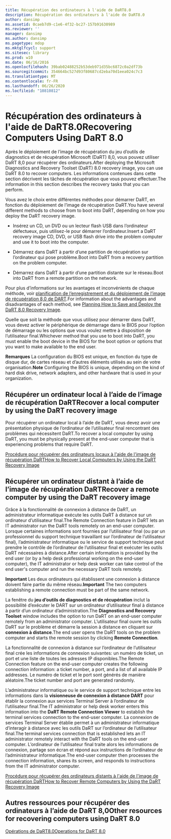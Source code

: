 ```yaml
---
title: Récupération des ordinateurs à l'aide de DaRT8.0
description: Récupération des ordinateurs à l'aide de DaRT8.0
author: dansimp
ms.assetid: 0caeb7d9-c1e6-4f32-bc27-157b91630989
ms.reviewer: ''
manager: dansimp
ms.author: dansimp
ms.pagetype: mdop
ms.mktglfcycl: support
ms.sitesec: library
ms.prod: w10
ms.date: 06/16/2016
ms.openlocfilehash: 39bab02488252b53deb971d35bc6872c0a2df73b
ms.sourcegitcommit: 354664bc527d93f80687cd2eba70d1eea024c7c3
ms.translationtype: MT
ms.contentlocale: fr-FR
ms.lasthandoff: 06/26/2020
ms.locfileid: "10810812"
---
```

# <span data-ttu-id="bcef3-103">Récupération des ordinateurs à l'aide de DaRT8.0</span><span class="sxs-lookup"><span data-stu-id="bcef3-103">Recovering Computers Using DaRT 8.0</span></span>


<span data-ttu-id="bcef3-104">Après le déploiement de l’image de récupération du jeu d’outils de diagnostics et de récupération Microsoft (DaRT) 8,0, vous pouvez utiliser DaRT 8,0 pour récupérer des ordinateurs.</span><span class="sxs-lookup"><span data-stu-id="bcef3-104">After deploying the Microsoft Diagnostics and Recovery Toolset (DaRT) 8.0 recovery image, you can use DaRT 8.0 to recover computers.</span></span> <span data-ttu-id="bcef3-105">Les informations contenues dans cette section décrivent les tâches de récupération que vous pouvez effectuer.</span><span class="sxs-lookup"><span data-stu-id="bcef3-105">The information in this section describes the recovery tasks that you can perform.</span></span>

<span data-ttu-id="bcef3-106">Vous avez le choix entre différentes méthodes pour démarrer DaRT, en fonction du déploiement de l’image de récupération DaRT.</span><span class="sxs-lookup"><span data-stu-id="bcef3-106">You have several different methods to choose from to boot into DaRT, depending on how you deploy the DaRT recovery image.</span></span>

-   <span data-ttu-id="bcef3-107">Insérez un CD, un DVD ou un lecteur flash USB dans l’ordinateur défectueux, puis utilisez-le pour démarrer l’ordinateur.</span><span class="sxs-lookup"><span data-stu-id="bcef3-107">Insert a DaRT recovery image CD, DVD, or USB flash drive into the problem computer and use it to boot into the computer.</span></span>

-   <span data-ttu-id="bcef3-108">Démarrez dans DaRT à partir d’une partition de récupération sur l’ordinateur qui pose problème.</span><span class="sxs-lookup"><span data-stu-id="bcef3-108">Boot into DaRT from a recovery partition on the problem computer.</span></span>

-   <span data-ttu-id="bcef3-109">Démarrez dans DaRT à partir d’une partition distante sur le réseau.</span><span class="sxs-lookup"><span data-stu-id="bcef3-109">Boot into DaRT from a remote partition on the network.</span></span>

<span data-ttu-id="bcef3-110">Pour plus d’informations sur les avantages et inconvénients de chaque méthode, voir [planification de l’enregistrement et du déploiement de l’image de récupération 8,0 de DART](planning-how-to-save-and-deploy-the-dart-80-recovery-image-dart-8.md).</span><span class="sxs-lookup"><span data-stu-id="bcef3-110">For information about the advantages and disadvantages of each method, see [Planning How to Save and Deploy the DaRT 8.0 Recovery Image](planning-how-to-save-and-deploy-the-dart-80-recovery-image-dart-8.md).</span></span>

<span data-ttu-id="bcef3-111">Quelle que soit la méthode que vous utilisez pour démarrer dans DaRT, vous devez activer le périphérique de démarrage dans le BIOS pour l’option de démarrage ou les options que vous voulez mettre à disposition de l’utilisateur final.</span><span class="sxs-lookup"><span data-stu-id="bcef3-111">Whichever method that you use to boot into DaRT, you must enable the boot device in the BIOS for the boot option or options that you want to make available to the end user.</span></span>

<span data-ttu-id="bcef3-112">**Remarques**  La configuration du BIOS est unique, en fonction du type de disque dur, de cartes réseau et d’autres éléments utilisés au sein de votre organisation.</span><span class="sxs-lookup"><span data-stu-id="bcef3-112">**Note** Configuring the BIOS is unique, depending on the kind of hard disk drive, network adapters, and other hardware that is used in your organization.</span></span>

 

## <span data-ttu-id="bcef3-113">Récupérer un ordinateur local à l’aide de l’image de récupération DaRT</span><span class="sxs-lookup"><span data-stu-id="bcef3-113">Recover a local computer by using the DaRT recovery image</span></span>


<span data-ttu-id="bcef3-114">Pour récupérer un ordinateur local à l’aide de DaRT, vous devez avoir une présentation physique de l’ordinateur de l’utilisateur final rencontrant des problèmes qui nécessitent DaRT.</span><span class="sxs-lookup"><span data-stu-id="bcef3-114">To recover a local computer by using DaRT, you must be physically present at the end-user computer that is experiencing problems that require DaRT.</span></span>

[<span data-ttu-id="bcef3-115">Procédure pour récupérer des ordinateurs locaux à l'aide de l'image de récupération DaRT</span><span class="sxs-lookup"><span data-stu-id="bcef3-115">How to Recover Local Computers by Using the DaRT Recovery Image</span></span>](how-to-recover-local-computers-by-using-the-dart-recovery-image-dart-8.md)

## <span data-ttu-id="bcef3-116">Récupérer un ordinateur distant à l’aide de l’image de récupération DaRT</span><span class="sxs-lookup"><span data-stu-id="bcef3-116">Recover a remote computer by using the DaRT recovery image</span></span>


<span data-ttu-id="bcef3-117">Grâce à la fonctionnalité de connexion à distance de DaRT, un administrateur informatique exécute les outils DaRT à distance sur un ordinateur d’utilisateur final.</span><span class="sxs-lookup"><span data-stu-id="bcef3-117">The Remote Connection feature in DaRT lets an IT administrator run the DaRT tools remotely on an end-user computer.</span></span> <span data-ttu-id="bcef3-118">Lorsque certaines informations sont fournies par l’utilisateur final (ou par un professionnel du support technique travaillant sur l’ordinateur de l’utilisateur final), l’administrateur informatique ou le service de support technique peut prendre le contrôle de l’ordinateur de l’utilisateur final et exécuter les outils DaRT nécessaires à distance.</span><span class="sxs-lookup"><span data-stu-id="bcef3-118">After certain information is provided by the end user (or by a help desk professional working on the end-user computer), the IT administrator or help desk worker can take control of the end user's computer and run the necessary DaRT tools remotely.</span></span>

<span data-ttu-id="bcef3-119">**Important**  Les deux ordinateurs qui établissent une connexion à distance doivent faire partie du même réseau.</span><span class="sxs-lookup"><span data-stu-id="bcef3-119">**Important** The two computers establishing a remote connection must be part of the same network.</span></span>

 

<span data-ttu-id="bcef3-120">La fenêtre du **jeu d’outils de diagnostics et de récupération** inclut la possibilité d’exécuter le DART sur un ordinateur d’utilisateur final à distance à partir d’un ordinateur d’administration.</span><span class="sxs-lookup"><span data-stu-id="bcef3-120">The **Diagnostics and Recovery Toolset** window includes the option to run DaRT on an end-user computer remotely from an administrator computer.</span></span> <span data-ttu-id="bcef3-121">L’utilisateur final ouvre les outils DaRT sur le problème et démarre la session à distance en cliquant sur **connexion à distance**.</span><span class="sxs-lookup"><span data-stu-id="bcef3-121">The end user opens the DaRT tools on the problem computer and starts the remote session by clicking **Remote Connection**.</span></span>

<span data-ttu-id="bcef3-122">La fonctionnalité de connexion à distance sur l’ordinateur de l’utilisateur final crée les informations de connexion suivantes: un numéro de ticket, un port et une liste de toutes les adresses IP disponibles.</span><span class="sxs-lookup"><span data-stu-id="bcef3-122">The Remote Connection feature on the end-user computer creates the following connection information: a ticket number, a port, and a list of all available IP addresses.</span></span> <span data-ttu-id="bcef3-123">Le numéro de ticket et le port sont générés de manière aléatoire.</span><span class="sxs-lookup"><span data-stu-id="bcef3-123">The ticket number and port are generated randomly.</span></span>

<span data-ttu-id="bcef3-124">L’administrateur informatique ou le service de support technique entre les informations dans la **visionneuse de connexion à distance DART** pour établir la connexion aux services Terminal Server à l’ordinateur de l’utilisateur final.</span><span class="sxs-lookup"><span data-stu-id="bcef3-124">The IT administrator or help desk worker enters this information into the **DaRT Remote Connection Viewer** to establish the terminal services connection to the end-user computer.</span></span> <span data-ttu-id="bcef3-125">La connexion de services Terminal Server établie permet à un administrateur informatique d’interagir à distance avec les outils DaRT sur l’ordinateur de l’utilisateur final.</span><span class="sxs-lookup"><span data-stu-id="bcef3-125">The terminal services connection that is established lets an IT administrator remotely interact with the DaRT tools on the end-user computer.</span></span> <span data-ttu-id="bcef3-126">L’ordinateur de l’utilisateur final traite alors les informations de connexion, partage son écran et répond aux instructions de l’ordinateur de l’administrateur informatique.</span><span class="sxs-lookup"><span data-stu-id="bcef3-126">The end-user computer then processes the connection information, shares its screen, and responds to instructions from the IT administrator computer.</span></span>

[<span data-ttu-id="bcef3-127">Procédure pour récupérer des ordinateurs distants à l'aide de l'image de récupération DaRT</span><span class="sxs-lookup"><span data-stu-id="bcef3-127">How to Recover Remote Computers by Using the DaRT Recovery Image</span></span>](how-to-recover-remote-computers-by-using-the-dart-recovery-image-dart-8.md)

## <span data-ttu-id="bcef3-128">Autres ressources pour récupérer des ordinateurs à l’aide de DaRT 8,0</span><span class="sxs-lookup"><span data-stu-id="bcef3-128">Other resources for recovering computers using DaRT 8.0</span></span>


[<span data-ttu-id="bcef3-129">Opérations de DaRT8.0</span><span class="sxs-lookup"><span data-stu-id="bcef3-129">Operations for DaRT 8.0</span></span>](operations-for-dart-80-dart-8.md)

 

 





